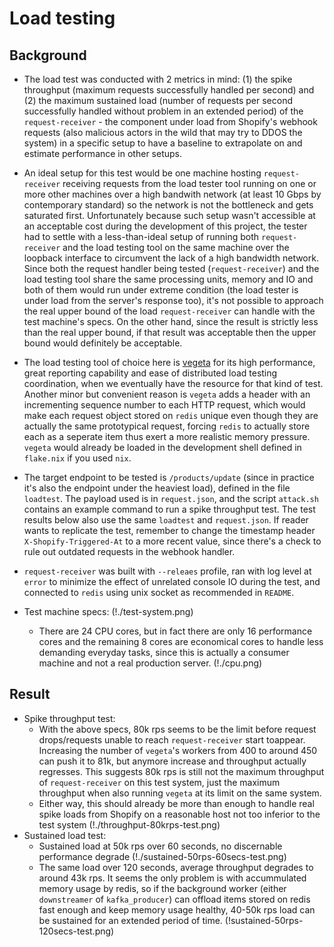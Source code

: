 # Load testing
## Background
- The load test was conducted with 2 metrics in mind: (1) the spike throughput (maximum requests successfully handled per second)
  and (2) the maximum sustained load (number of requests per second successfully handled without problem in an extended period) of
  the `request-receiver` - the component under load from Shopify's webhook requests (also malicious actors in the wild that may
  try to DDOS the system) in a specific setup to have a baseline to extrapolate on and estimate performance in other setups.

- An ideal setup for this test would be one machine hosting `request-receiver` receiving requests from the load tester tool
  running on one or more other machines over a high bandwith network (at least 10 Gbps by contemporary standard) so the network is
  not the bottleneck and gets saturated first. Unfortunately because such setup wasn't accessible at an acceptable cost during the
  development of this project, the tester had to settle with a less-than-ideal setup of running both `request-receiver` and the
  load testing tool on the same machine over the loopback interface to circumvent the lack of a high bandwidth network. Since both
  the request handler being tested (`request-receiver`) and the load testing tool share the same processing units, memory and IO
  and both of them would run under extreme condition (the load tester is under load from the server's response too), it's not
  possible to approach the real upper bound of the load `request-receiver` can handle with the test machine's specs. On the other
  hand, since the result is strictly less than the real upper bound, if that result was acceptable then the upper bound would
  definitely be acceptable.

- The load testing tool of choice here is [vegeta](https://github.com/tsenart/vegeta) for its high performance, great reporting
  capability and ease of distributed load testing coordination, when we eventually have the resource for that kind of test.
  Another minor but convenient reason is `vegeta` adds a header with an incrementing sequence number to each HTTP request, which
  would make each request object stored on `redis` unique even though they are actually the same prototypical request, forcing
  `redis` to actually store each as a seperate item thus exert a more realistic memory pressure.
  `vegeta` would already be loaded in the development shell defined in `flake.nix` if you used `nix`.

- The target endpoint to be tested is `/products/update` (since in practice it's also the endpoint under the heaviest load),
  defined in the file `loadtest`. The payload used is in `request.json`, and the script `attack.sh` contains an example command to run a spike throughput test. The test results below also use the same `loadtest` and `request.json`. If reader wants to replicate the test, remember to change the timestamp header `X-Shopify-Triggered-At` to a more recent value, since there's a check to rule out outdated requests in the webhook handler.

- `request-receiver` was built with `--releaes` profile, ran with log level at `error` to minimize the effect of unrelated console
  IO during the test, and connected to `redis` using unix socket as recommended in `README`.

- Test machine specs:
(!./test-system.png)
  - There are 24 CPU cores, but in fact there are only 16 performance cores and the remaining 8 cores are economical cores to
    handle less demanding everyday tasks, since this is actually a consumer machine and not a real production server.
(!./cpu.png)

## Result
- Spike throughput test:
  - With the above specs, 80k rps seems to be the limit before request drops/requests unable to reach `request-receiver` start toappear.
    Increasing the number of `vegeta`'s workers from 400 to around 450 can push it to 81k, but anymore increase and throughput
    actually regresses. This suggests 80k rps is still not the maximum throughput of `request-receiver` on this test system, just
    the maximum throughput when also running `vegeta` at its limit on the same system.
  - Either way, this should already be more than enough to handle real spike loads from Shopify on a reasonable host not too
    inferior to the test system
(!./throughput-80krps-test.png)
- Sustained load test:
  - Sustained load at 50k rps over 60 seconds, no discernable performance degrade
(!./sustained-50rps-60secs-test.png)
  - The same load over 120 seconds, average throughput degrades to around 43k rps. It seems the only problem is with accummulated
    memory usage by redis, so if the background worker (either `downstreamer` of `kafka_producer`) can offload items stored on redis fast enough and keep memory usage healthy, 40-50k rps load can be sustained for an extended period of time.
(!sustained-50rps-120secs-test.png)
